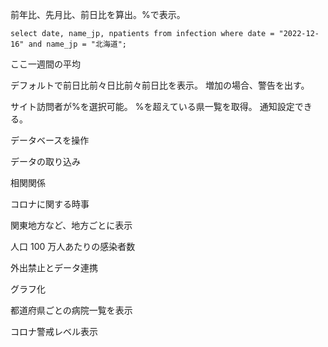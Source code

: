 前年比、先月比、前日比を算出。%で表示。
````
select date, name_jp, npatients from infection where date = "2022-12-16" and name_jp = "北海道";
````

ここ一週間の平均

デフォルトで前日比前々日比前々前日比を表示。
増加の場合、警告を出す。

サイト訪問者が%を選択可能。
%を超えている県一覧を取得。
通知設定できる。

データベースを操作

データの取り込み

相関関係

コロナに関する時事

関東地方など、地方ごとに表示

人口 100 万人あたりの感染者数


外出禁止とデータ連携

グラフ化

都道府県ごとの病院一覧を表示

コロナ警戒レベル表示